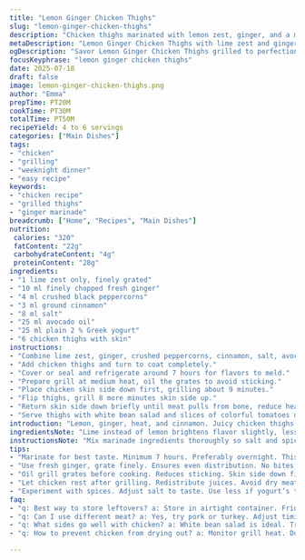 ```yaml
---
title: "Lemon Ginger Chicken Thighs"
slug: "lemon-ginger-chicken-thighs"
description: "Chicken thighs marinated with lemon zest, ginger, and a mix of spices including cinnamon and black pepper. Olive oil and plain yogurt add moisture and flavor. Grilled over medium heat for about 20 minutes. Served with white bean salad and drizzled colorful tomato slices finished with olive oil, salt, and pepper."
metaDescription: "Lemon Ginger Chicken Thighs with lime zest and ginger - brings flavor. Grilled chicken. Perfect for weeknight dinners or gatherings."
ogDescription: "Savor Lemon Ginger Chicken Thighs grilled to perfection. A zesty twist with lime and ginger enriches every bite."
focusKeyphrase: "lemon ginger chicken thighs"
date: 2025-07-18
draft: false
image: lemon-ginger-chicken-thighs.png
author: "Emma"
prepTime: PT20M
cookTime: PT30M
totalTime: PT50M
recipeYield: 4 to 6 servings
categories: ["Main Dishes"]
tags:
- "chicken"
- "grilling"
- "weeknight dinner"
- "easy recipe"
keywords:
- "chicken recipe"
- "grilled thighs"
- "ginger marinade"
breadcrumb: ["Home", "Recipes", "Main Dishes"]
nutrition: 
 calories: "320"
 fatContent: "22g"
 carbohydrateContent: "4g"
 proteinContent: "28g"
ingredients:
- "1 lime zest only, finely grated"
- "10 ml finely chopped fresh ginger"
- "4 ml crushed black peppercorns"
- "3 ml ground cinnamon"
- "8 ml salt"
- "25 ml avocado oil"
- "25 ml plain 2 % Greek yogurt"
- "6 chicken thighs with skin"
instructions:
- "Combine lime zest, ginger, crushed peppercorns, cinnamon, salt, avocado oil, and Greek yogurt in a glass container or sealable bag."
- "Add chicken thighs and turn to coat completely."
- "Cover or seal and refrigerate around 7 hours for flavors to meld."
- "Prepare grill at medium heat, oil the grates to avoid sticking."
- "Place chicken skin side down first, grilling about 9 minutes."
- "Flip thighs, grill 8 more minutes skin side up."
- "Return skin side down briefly until meat pulls from bone, reduce heat if needed to prevent burning."
- "Serve thighs with white bean salad and slices of colorful tomatoes drizzled with avocado oil, salt, and pepper."
introduction: "Lemon, ginger, heat, and cinnamon. Juicy chicken thighs soaked. Hours in fridge, then onto hot grill. Skin crisps while inside stays tender. Tang from lime zests an unexpected swap for lemon. Avocado oil instead of olive, buttery flavor but lighter. Yogurt binds spices, keeps meat soft under smoky heat. Black peppercorns crushed rough, bite carries through. Cook time slightly shorter, grill must be watched to avoid charred edges. White bean salad sits on the side, cooling contrast, hearty texture. Ripe tomatoes sliced thick, painted with drizzle and seasoning. Comfort food but not heavy. Simple, rustic, not fussed over. Game changer for weeknight dinners, guests too. Take your time marinating. Flavor builds, no hurry. Cooking turns slow rhythm but results fast. Try if you want tang with a twist, not straight lemon but lime. Ginger sharp and fresh, no mellow drills. Cinnamon whispers in background, unusual but fits well with pepper and citrus. Grill time is guideline; watch thighs closely, skin that crisps tells story of perfect cook."
ingredientsNote: "Lime instead of lemon brightens flavor slightly, less tart, more aromatic citrus oils from zest. Use fresh ginger, chop finely for even distribution, no chunks biting unexpectedly. Crushed black peppercorns add bursts of heat, not just ground powder. Cinnamon measured carefully, just a hint to deepen warmth without sweetness. Salt amount increased slightly, balances marinade better with lime. Avocado oil chosen to substitute olive oil – high smoke point, lighter taste but still fruit-driven. Greek yogurt replaces plain yogurt to boost creaminess and tenderizing enzymes. Chicken thighs left with skin on for crispy finish. Marinate minimum 7 hours but overnight preferred to let flavors penetrate. Always pat dry before grilling to promote browning and reduce flare-ups. Customize salt to taste but be cautious with yogurt’s tangy undertone."
instructionsNote: "Mix marinade ingredients thoroughly so salt and spices dissolve properly in oil and yogurt. Distribute chicken in container evenly, turn several times during marinating if possible. Preheat grill to medium, avoid high flames that char exterior yet leave interior raw. Oil grill grate to prevent sticking. Skin side down first, 9 minutes gives golden color and initial fat rendered. Flip, 8 minutes skin up seals juices inside. Return skin side down for a final sear if meat pulls from bone when tested gently with tongs, indicates doneness. Lower heat as needed to prevent burning especially with sugar from yogurt and cinnamon in marinade. Let rest a few minutes before serving for juices to redistribute. Serve with simple white bean salad for creamy texture contrast and tomatoes brightened up with oil and seasoning. This balance of spicy, citrus, warm spices and fresh salad creates a layered eating experience. Timings approximate, check chicken as grills vary. Experiment with small heat adjustments next time."
tips:
- "Marinate for best taste. Minimum 7 hours. Preferably overnight. This boosts flavor penetration. Adjust thickness of marinade with yogurt. Check acidity too."
- "Use fresh ginger, grate finely. Ensures even distribution. No bites of harsh ginger. Measure spices carefully, especially cinnamon. Hints not overpowering."
- "Oil grill grates before cooking. Reduces sticking. Skin side down first, concentrate on crisping skin. Monitor grill temp. Adjust heat as necessary."
- "Let chicken rest after grilling. Redistribute juices. Avoid dry meat. Slice tomatoes fresh, drizzle with oil. Season well for full flavor."
- "Experiment with spices. Adjust salt to taste. Use less if yogurt’s tang too strong. Play with heat settings next time. Finesse grilling process."
faq:
- "q: Best way to store leftovers? a: Store in airtight container. Fridge is good for 3-4 days. Reheat in oven. Avoid microwave for texture."
- "q: Can I use different meat? a: Yes, try pork or turkey. Adjust timing based on thickness. Each type needs different cooking times."
- "q: What sides go well with chicken? a: White bean salad is ideal. Try roasted vegetables too. Flavors complement chicken, enhance meal."
- "q: How to prevent chicken from drying out? a: Monitor grill heat. Don’t overcook. Rest it after removing. Juices redistribute, meat stays juicy."

---
```

